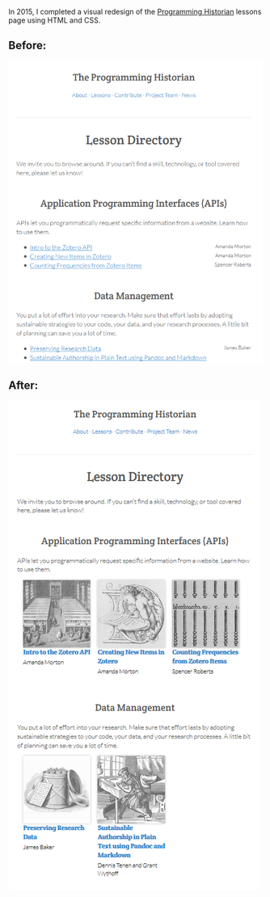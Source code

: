 In 2015, I completed a visual redesign of the [Programming Historian](https://programminghistorian.org/lessons/) lessons page using HTML and CSS.

## Before:
![Image of website before changes](/images/before.png)


## After:
![Image of website after changes](/images/after.png)
